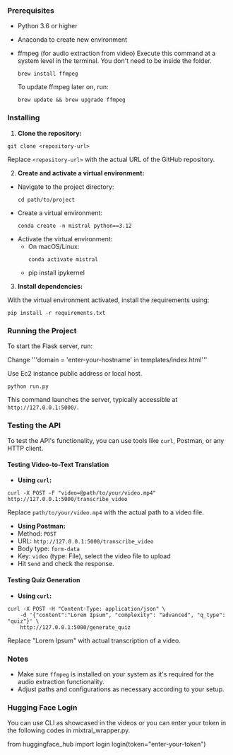 ### Prerequisites

- Python 3.6 or higher
- Anaconda to create new environment
- ffmpeg (for audio extraction from video)
  Execute this command at a system level in the terminal. You don't need to be inside the folder.
  ```
  brew install ffmpeg
  ```

  To update ffmpeg later on, run:
  ```
  brew update && brew upgrade ffmpeg
  ```

### Installing

1. **Clone the repository:**

```
git clone <repository-url>
```

Replace `<repository-url>` with the actual URL of the GitHub repository.

2. **Create and activate a virtual environment:**

- Navigate to the project directory:
  ```
  cd path/to/project
  ```
- Create a virtual environment:
  ```
  conda create -n mistral python==3.12
  ```
- Activate the virtual environment:
  - On macOS/Linux:
    ```
    conda activate mistral
    ```
  - pip install ipykernel

3. **Install dependencies:**

With the virtual environment activated, install the requirements using:

```
pip install -r requirements.txt
```

### Running the Project

To start the Flask server, run:

Change '''domain = 'enter-your-hostname' in templates/index.html'''

Use Ec2 instance public address or local host.

```
python run.py
```

This command launches the server, typically accessible at `http://127.0.0.1:5000/`.

### Testing the API

To test the API's functionality, you can use tools like `curl`, Postman, or any HTTP client.

#### Testing Video-to-Text Translation

- **Using `curl`:**

```
curl -X POST -F "video=@path/to/your/video.mp4" http://127.0.0.1:5000/transcribe_video
```

Replace `path/to/your/video.mp4` with the actual path to a video file.

- **Using Postman:**
- Method: `POST`
- URL: `http://127.0.0.1:5000/transcribe_video`
- Body type: `form-data`
- Key: `video` (type: File), select the video file to upload
- Hit `Send` and check the response.


#### Testing Quiz Generation

- **Using `curl`:**
```
curl -X POST -H "Content-Type: application/json" \
    -d '{"content":"Lorem Ipsum", "complexity": "advanced", "q_type": "quiz"}' \
    http://127.0.0.1:5000/generate_quiz
```
Replace "Lorem Ipsum" with actual transcription of a video.

### Notes

- Make sure `ffmpeg` is installed on your system as it's required for the audio extraction functionality.
- Adjust paths and configurations as necessary according to your setup.


### Hugging Face Login

You can use CLI as showcased in the videos or you can enter your token in the following codes in mixtral_wrapper.py.

from huggingface_hub import login
login(token="enter-your-token")